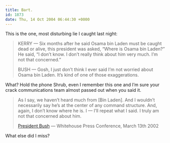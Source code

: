 ```yaml
---
title: Bart.
id: 1873
date: Thu, 14 Oct 2004 06:44:30 +0000
---
```


This is the one, most disturbing lie I caught last night:



> <span class="caps">KERRY</span> — Six months after he said Osama bin Laden must be caught dead or alive, this president was asked, “Where is Osama bin Laden?” He said, “I don’t know. I don’t really think about him very much. I’m not that concerned.”  
> 
> <span class="caps">BUSH</span> — Gosh, I just don’t think I ever said I’m not worried about Osama bin Laden. It’s kind of one of those exaggerations.

What? Hold the phone Shrub, even I remember this one and I’m sure your crack communications team almost passed out when you said it.

> As I say, we haven’t heard much from [Bin Laden]. And I wouldn’t necessarily say he’s at the center of any command structure. And, again, I don’t know where he is. I — I’ll repeat what I said. I truly am not that concerned about him.  
> 
> [President Bush](http://www.whitehouse.gov/news/releases/2002/03/20020313-8.html) — Whitehouse Press Conference, March 13th 2002

What else did I miss?





